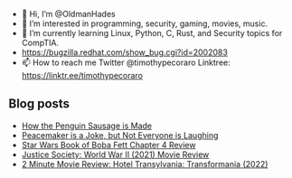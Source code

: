 - 👋 Hi, I’m @OldmanHades
- 👀 I’m interested in programming, security, gaming, movies, music.
- 🌱 I’m currently learning Linux, Python, C, Rust, and Security topics for CompTIA.
- https://bugzilla.redhat.com/show_bug.cgi?id=2002083
- 📫 How to reach me Twitter @timothypecoraro
Linktree: https://linktr.ee/timothypecoraro

## Blog posts
<!-- BLOG-POST-LIST:START -->
- [How the Penguin Sausage is Made](https://medium.com/@timothypecoraro/how-the-penguin-sausage-is-made-d1426757464a?source=rss-5097f5c9b801------2)
- [Peacemaker is a Joke, but Not Everyone is Laughing](https://medium.com/@timothypecoraro/peacemaker-is-a-joke-but-not-everyone-is-laughing-a1c28b3971a9?source=rss-5097f5c9b801------2)
- [Star Wars Book of Boba Fett Chapter 4 Review](https://medium.com/@timothypecoraro/star-wars-book-of-boba-fett-chapter-4-review-1fb1dcf24899?source=rss-5097f5c9b801------2)
- [Justice Society: World War II &lpar;2021&rpar; Movie Review](https://medium.com/@timothypecoraro/justice-society-world-war-ii-2021-movie-review-8f235191c3ad?source=rss-5097f5c9b801------2)
- [2 Minute Movie Review: Hotel Transylvania: Transformania &lpar;2022&rpar;](https://medium.com/@timothypecoraro/2-minute-movie-review-hotel-transylvania-transformania-2022-6f5e2c36305a?source=rss-5097f5c9b801------2)
<!-- BLOG-POST-LIST:END -->
